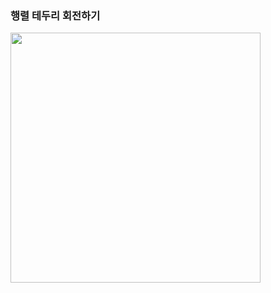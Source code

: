 ### 행렬 테두리 회전하기

<img src="https://user-images.githubusercontent.com/59449215/213612927-effe3e1c-a7d4-4170-9a47-2187096d33b4.jpeg" width="400px">

<br />
